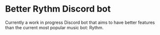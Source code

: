 # Better Rythm Discord bot
 Currently a work in progress Discord bot that aims to have better features than the current most popular music bot: Rythm.
